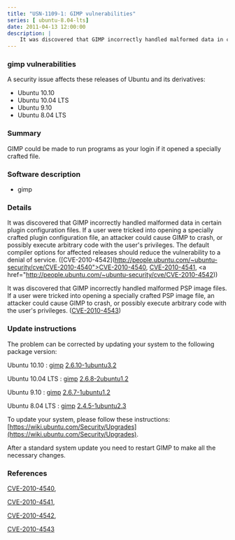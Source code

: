 ```yaml
---
title: "USN-1109-1: GIMP vulnerabilities"
series: [ ubuntu-8.04-lts]
date: 2011-04-13 12:00:00
description: |
    It was discovered that GIMP incorrectly handled malformed data in certain plugin configuration files. If a user were tricked into opening a specially crafted plugin configuration file, an attacker could cause GIMP to crash, or possibly execute arbitrary code with the user&#39;s privileges. The default compiler options for affected releases should reduce the vulnerability to a denial of service. ([CVE-2010-4542](http://people.ubuntu.com/~ubuntu-security/cve/CVE-2010-4540">CVE-2010-4540</a>, <a href="http://people.ubuntu.com/~ubuntu-security/cve/CVE-2010-4541">CVE-2010-4541</a>, <a href="http://people.ubuntu.com/~ubuntu-security/cve/CVE-2010-4542))
--- 
```

 
 


### gimp vulnerabilities

A security issue affects these releases of Ubuntu and its derivatives:

* Ubuntu 10.10
* Ubuntu 10.04 LTS
* Ubuntu 9.10
* Ubuntu 8.04 LTS

### Summary

GIMP could be made to run programs as your login if it opened a specially crafted file.

### Software description

* gimp 

### Details

It was discovered that GIMP incorrectly handled malformed data in certain plugin configuration files. If a user were tricked into opening a specially crafted plugin configuration file, an attacker could cause GIMP to crash, or possibly execute arbitrary code with the user&#39;s privileges. The default compiler options for affected releases should reduce the vulnerability to a denial of service. ([CVE-2010-4542](http://people.ubuntu.com/~ubuntu-security/cve/CVE-2010-4540">CVE-2010-4540</a>, <a href="http://people.ubuntu.com/~ubuntu-security/cve/CVE-2010-4541">CVE-2010-4541</a>, <a href="http://people.ubuntu.com/~ubuntu-security/cve/CVE-2010-4542))

It was discovered that GIMP incorrectly handled malformed PSP image files. If a user were tricked into opening a specially crafted PSP image file, an attacker could cause GIMP to crash, or possibly execute arbitrary code with the user&#39;s privileges. ([CVE-2010-4543](http://people.ubuntu.com/~ubuntu-security/cve/CVE-2010-4543)) 

### Update instructions

The problem can be corrected by updating your system to the following package version:

Ubuntu 10.10
 : [gimp](https://launchpad.net/ubuntu/+source/gimp) <span> [2.6.10-1ubuntu3.2](https://launchpad.net/ubuntu/+source/gimp/2.6.10-1ubuntu3.2) </span> 

Ubuntu 10.04 LTS
 : [gimp](https://launchpad.net/ubuntu/+source/gimp) <span> [2.6.8-2ubuntu1.2](https://launchpad.net/ubuntu/+source/gimp/2.6.8-2ubuntu1.2) </span> 

Ubuntu 9.10
 : [gimp](https://launchpad.net/ubuntu/+source/gimp) <span> [2.6.7-1ubuntu1.2](https://launchpad.net/ubuntu/+source/gimp/2.6.7-1ubuntu1.2) </span> 

Ubuntu 8.04 LTS
 : [gimp](https://launchpad.net/ubuntu/+source/gimp) <span> [2.4.5-1ubuntu2.3](https://launchpad.net/ubuntu/+source/gimp/2.4.5-1ubuntu2.3) </span> 

To update your system, please follow these instructions: [https://wiki.ubuntu.com/Security/Upgrades](https://wiki.ubuntu.com/Security/Upgrades).

After a standard system update you need to restart GIMP to make all the necessary changes. 

### References

 
 [CVE-2010-4540](http://people.ubuntu.com/~ubuntu-security/cve/CVE-2010-4540), 

 [CVE-2010-4541](http://people.ubuntu.com/~ubuntu-security/cve/CVE-2010-4541), 

 [CVE-2010-4542](http://people.ubuntu.com/~ubuntu-security/cve/CVE-2010-4542), 

 [CVE-2010-4543](http://people.ubuntu.com/~ubuntu-security/cve/CVE-2010-4543)
 

